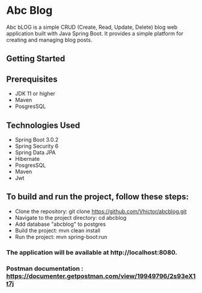 # Abc Blog
Abc bLOG is a simple CRUD (Create, Read, Update, Delete) blog web application built with Java Spring Boot. It provides a simple platform for creating and managing blog posts.

## Getting Started

## Prerequisites
* JDK 11 or higher
* Maven
* PosgresSQL






## Technologies Used
* Spring Boot 3.0.2
* Spring Security 6
* Spring Data JPA
* Hibernate
* PosgresSQL
* Maven
* Jwt


## To build and run the project, follow these steps:

* Clone the repository: git clone https://github.com/Vhictor/abcblog.git
* Navigate to the project directory: cd abcblog
* Add database "abcblog" to postgres
* Build the project: mvn clean install
* Run the project: mvn spring-boot:run


### The application will be available at http://localhost:8080.

### Postman documentation  : https://documenter.getpostman.com/view/19949796/2s93eX1t7j





